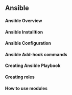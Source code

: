 ## Ansible
#### Ansible Overview
#### Ansible Installtion
#### Ansible Configuration
#### Ansible Add-hook commands
#### Creating Ansible Playbook
#### Creating roles
#### How to use modules
